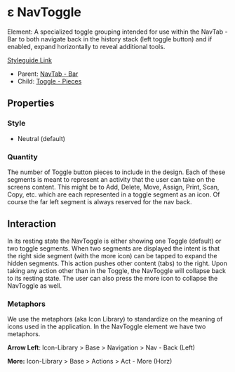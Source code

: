 # ε NavToggle

Element: A specialized toggle grouping intended for use within the NavTab - Bar to both navigate back in the history stack (left toggle button) and if enabled, expand horizontally to reveal additional tools.

[Styleguide Link](https://zpl.io/adyAvPn)

* Parent: [NavTab - Bar](../../components/navtab-bar.md)
* Child: [Toggle - Pieces](toggle-pieces.md)

## Properties

### Style

* Neutral (default)

### Quantity

The number of Toggle button pieces to include in the design. Each of these segments is meant to represent an activity that the user can take on the screens content. This might be to Add, Delete, Move, Assign, Print, Scan, Copy, etc. which are each represented in a toggle segment as an icon. Of course the far left segment is always reserved for the nav back.

## Interaction

In its resting state the NavToggle is either showing one Toggle (default) or two toggle segments. When two segments are displayed the intent is that the right side segment (with the more icon) can be tapped to expand the hidden segments. This action pushes other content (tabs) to the right. Upon taking any action other than in the Toggle, the NavToggle will collapse back to its resting state. The user can also press the more icon to collapse the NavToggle as well.

### Metaphors

We use the metaphors (aka Icon Library) to standardize on the meaning of icons used in the application. In the NavToggle element we have two metaphors.

**Arrow Left**: Icon-Library > Base > Navigation > Nav - Back (Left)

**More:** Icon-Library > Base > Actions > Act - More (Horz)

